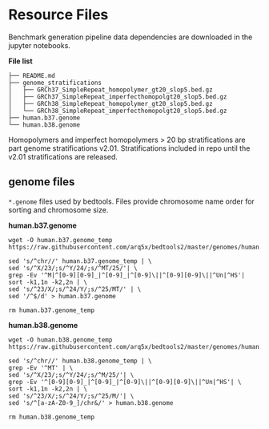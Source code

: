 # Resource Files
Benchmark generation pipeline data dependencies are downloaded in the jupyter notebooks.


__File list__
```
├── README.md
├── genome_stratifications
│   ├── GRCh37_SimpleRepeat_homopolymer_gt20_slop5.bed.gz
│   ├── GRCh37_SimpleRepeat_imperfecthomopolgt20_slop5.bed.gz
│   ├── GRCh38_SimpleRepeat_homopolymer_gt20_slop5.bed.gz
│   └── GRCh38_SimpleRepeat_imperfecthomopolgt20_slop5.bed.gz
├── human.b37.genome
└── human.b38.genome
```

Homopolymers and imperfect homopolymers > 20 bp stratifications are part genome stratifications v2.01. Stratifications included in repo until the v2.01 stratifications are released.

## genome files
`*.genome` files used by bedtools. Files provide chromosome name order for sorting and chromosome size.

__human.b37.genome__
```
wget -O human.b37.genome_temp https://raw.githubusercontent.com/arq5x/bedtools2/master/genomes/human.hg19.genome

sed 's/^chr//' human.b37.genome_temp | \
sed 's/^X/23/;s/^Y/24/;s/^MT/25/'| \
grep -Ev '^M|^[0-9][0-9]_|^[0-9]_|^[0-9]\||^[0-9][0-9]\||^Un|^HS'| sort -k1,1n -k2,2n | \
sed 's/^23/X/;s/^24/Y/;s/^25/MT/' | \
sed '/^$/d' > human.b37.genome

rm human.b37.genome_temp
```


__human.b38.genome__
```
wget -O human.b38.genome_temp https://raw.githubusercontent.com/arq5x/bedtools2/master/genomes/human.hg38.genome

sed 's/^chr//' human.b38.genome_temp | \
grep -Ev '^MT' | \
sed 's/^X/23/;s/^Y/24/;s/^M/25/'| \
grep -Ev '^[0-9][0-9]_|^[0-9]_|^[0-9]\||^[0-9][0-9]\||^Un|^HS'| \
sort -k1,1n -k2,2n | \
sed 's/^23/X/;s/^24/Y/;s/^25/M/'| \
sed 's/^[a-zA-Z0-9_]/chr&/' > human.b38.genome

rm human.b38.genome_temp
```